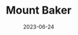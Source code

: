 ---
title: "Mount Baker"
cc-type: mountain
date: 2023-06-24
hashtag: "mount-baker"
state:
  - Washington
tags:
  - mountain
  - Whatcom County
  - Washington
  - Cascades
---